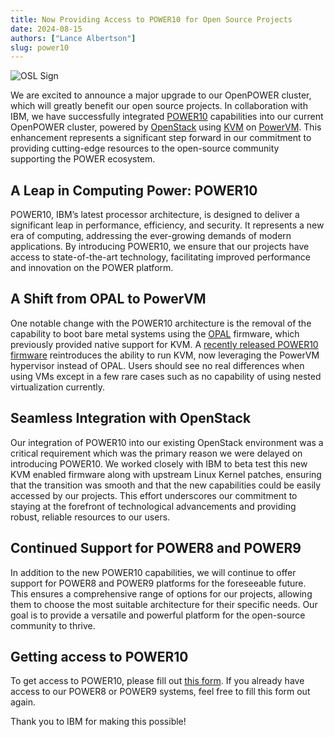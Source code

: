 ```yaml
---
title: Now Providing Access to POWER10 for Open Source Projects
date: 2024-08-15
authors: ["Lance Albertson"]
slug: power10
---
```


![OSL Sign](/images/OSLSignPicture.jpg)

We are excited to announce a major upgrade to our OpenPOWER cluster, which will greatly benefit our open source
projects. In collaboration with IBM, we have successfully integrated [POWER10](https://en.wikipedia.org/wiki/Power10)
capabilities into our current OpenPOWER cluster, powered by [OpenStack](https://www.openstack.org/) using
[KVM](https://linux-kvm.org/page/Main_Page) on [PowerVM](https://en.wikipedia.org/wiki/PowerVM). This enhancement
represents a significant step forward in our commitment to providing cutting-edge resources to the open-source community
supporting the POWER ecosystem.

## A Leap in Computing Power: POWER10

POWER10, IBM’s latest processor architecture, is designed to deliver a significant leap in performance, efficiency, and
security. It represents a new era of computing, addressing the ever-growing demands of modern applications. By
introducing POWER10, we ensure that our projects have access to state-of-the-art technology, facilitating improved
performance and innovation on the POWER platform.

## A Shift from OPAL to PowerVM

One notable change with the POWER10 architecture is the removal of the capability to boot bare metal systems using the
[OPAL](https://wiki.osdev.org/OPAL) firmware, which previously provided native support for KVM. A
[recently released POWER10 firmware](https://www.ibm.com/support/pages/node/7160349) reintroduces the ability to run
KVM, now leveraging the PowerVM hypervisor instead of OPAL. Users should see no real differences when using VMs except
in a few rare cases such as no capability of using nested virtualization currently.

## Seamless Integration with OpenStack

Our integration of POWER10 into our existing OpenStack environment was a critical requirement which was the primary
reason we were delayed on introducing POWER10. We worked closely with IBM to beta test this new KVM enabled firmware
along with upstream Linux Kernel patches, ensuring that the transition was smooth and that the new capabilities could be
easily accessed by our projects. This effort underscores our commitment to staying at the forefront of technological
advancements and providing robust, reliable resources to our users.

## Continued Support for POWER8 and POWER9

In addition to the new POWER10 capabilities, we will continue to offer support for POWER8 and POWER9 platforms for the
foreseeable future. This ensures a comprehensive range of options for our projects, allowing them to choose the most
suitable architecture for their specific needs. Our goal is to provide a versatile and powerful platform for the
open-source community to thrive.

## Getting access to POWER10

To get access to POWER10, please fill out [this form](/services/powerdev/request_hosting). If you already have access to
our POWER8 or POWER9 systems, feel free to fill this form out again.

Thank you to IBM for making this possible!
